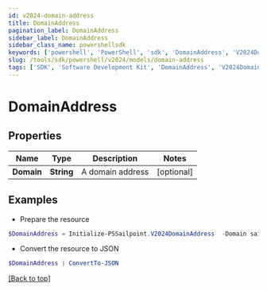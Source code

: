 ```yaml
---
id: v2024-domain-address
title: DomainAddress
pagination_label: DomainAddress
sidebar_label: DomainAddress
sidebar_class_name: powershellsdk
keywords: ['powershell', 'PowerShell', 'sdk', 'DomainAddress', 'V2024DomainAddress'] 
slug: /tools/sdk/powershell/v2024/models/domain-address
tags: ['SDK', 'Software Development Kit', 'DomainAddress', 'V2024DomainAddress']
---
```



# DomainAddress

## Properties

Name | Type | Description | Notes
------------ | ------------- | ------------- | -------------
**Domain** | **String** | A domain address | [optional] 

## Examples

- Prepare the resource
```powershell
$DomainAddress = Initialize-PSSailpoint.V2024DomainAddress  -Domain sailpoint.com
```

- Convert the resource to JSON
```powershell
$DomainAddress | ConvertTo-JSON
```


[[Back to top]](#) 

